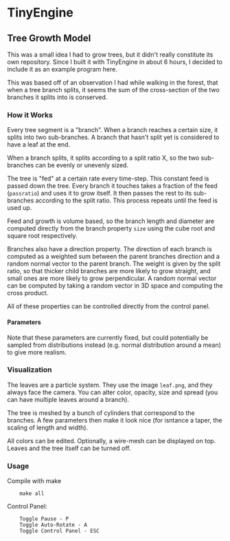 # TinyEngine

## Tree Growth Model
This was a small idea I had to grow trees, but it didn't really constitute its own repository. Since I built it with TinyEngine in about 6 hours, I decided to include it as an example program here.

This was based off of an observation I had while walking in the forest, that when a tree branch splits, it seems the sum of the cross-section of the two branches it splits into is conserved.

### How it Works
Every tree segment is a "branch". When a branch reaches a certain size, it splits into two sub-branches. A branch that hasn't split yet is considered to have a leaf at the end.

When a branch splits, it splits according to a split ratio X, so the two sub-branches can be evenly or unevenly sized.

The tree is "fed" at a certain rate every time-step. This constant feed is passed down the tree. Every branch it touches takes a fraction of the feed (`passratio`) and uses it to grow itself. It then passes the rest to its sub-branches according to the split ratio. This process repeats until the feed is used up.

Feed and growth is volume based, so the branch length and diameter are computed directly from the branch property `size` using the cube root and square root respectively.

Branches also have a direction property. The direction of each branch is computed as a weighted sum between the parent branches direction and a random normal vector to the parent branch. The weight is given by the split ratio, so that thicker child branches are more likely to grow straight, and small ones are more likely to grow perpendicular. A random normal vector can be computed by taking a random vector in 3D space and computing the cross product.

All of these properties can be controlled directly from the control panel.

#### Parameters

Note that these parameters are currently fixed, but could potentially be sampled from distributions instead (e.g. normal distribution around a mean) to give more realism.

### Visualization
The leaves are a particle system. They use the image `leaf.png`, and they always face the camera. You can alter color, opacity, size and spread (you can have multiple leaves around a branch).

The tree is meshed by a bunch of cylinders that correspond to the branches. A few parameters then make it look nice (for isntance a taper, the scaling of length and width).

All colors can be edited. Optionally, a wire-mesh can be displayed on top. Leaves and the tree itself can be turned off. 

### Usage

Compile with make
        
        make all
        
Control Panel:

        Toggle Pause - P
        Toggle Auto-Rotate - A
        Toggle Control Panel - ESC
